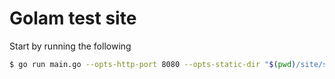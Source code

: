 # Golam test site

Start by running the following
```bash
$ go run main.go --opts-http-port 8080 --opts-static-dir "$(pwd)/site/statics" --opts-template-dir "$(pwd)/site/templates"
```